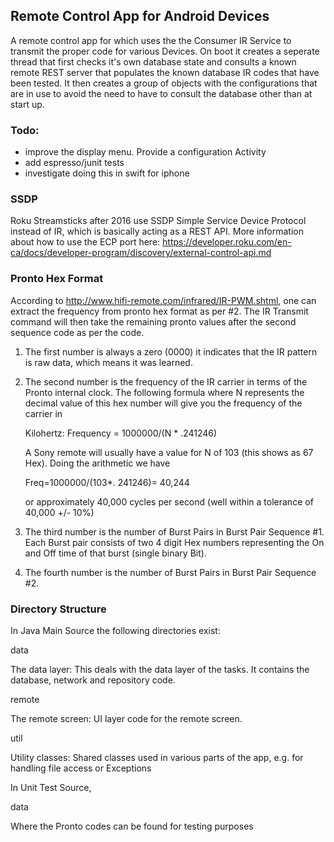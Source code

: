 ## Remote Control App for Android Devices ##
A remote control app for which uses the the Consumer IR Service
to transmit the proper code for various Devices.  On boot it creates a seperate
thread that first checks it's own database state and consults a
known remote REST server that populates the known database IR codes that have been
tested.  It then creates a group of objects with the configurations that are in use
 to avoid the need to have to consult the database other than at start up.

### Todo: ###
 - improve the display menu.  Provide a configuration Activity 
 - add espresso/junit tests
 - investigate doing this in swift for iphone

### SSDP
Roku Streamsticks after 2016 use SSDP Simple Service Device Protocol instead of IR, which is basically acting
as a REST API.  More information about how to use the ECP port here:
https://developer.roku.com/en-ca/docs/developer-program/discovery/external-control-api.md

### Pronto Hex Format ###
According to http://www.hifi-remote.com/infrared/IR-PWM.shtml, one can extract
the frequency from pronto hex format as per #2.  The IR Transmit command will
then take the remaining pronto values after the second sequence code as per
the code. 
1. The first number is always a zero (0000) it indicates that the IR pattern
is raw data, which means it was learned.
2. The second number is the frequency of the IR carrier in terms of the
Pronto internal clock. The following formula where N represents the decimal
value of this hex number will give you the frequency of the carrier in

    Kilohertz:
    Frequency = 1000000/(N * .241246)

    A Sony remote will usually have a value for N of 103 (this shows as 67
    Hex).  Doing the arithmetic we have 

    Freq=1000000/(103*. 241246)= 40,244

    or approximately 40,000 cycles per second (well within a tolerance of
    40,000 +/- 10%)

3. The third number is the number of Burst Pairs in Burst Pair Sequence #1.
Each Burst pair consists of two 4 digit Hex numbers representing the On and
Off time of that burst (single binary Bit).
4. The fourth number is the number of Burst Pairs in Burst Pair Sequence #2.

### Directory Structure

In Java Main Source the following directories exist:

data

The data layer: This deals with the data layer of the tasks. It contains the
database, network and repository code.

remote

The remote screen: UI layer code for the remote screen.

util

Utility classes: Shared classes used in various parts of the app, e.g. for
handling file access or Exceptions

In Unit Test Source,

data

Where the Pronto codes can be found for testing purposes